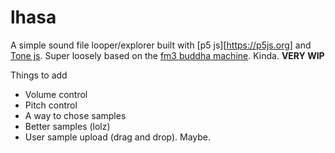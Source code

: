 # lhasa

A simple sound file looper/explorer built with [p5 js][https://p5js.org] and [Tone js](https://tonejs.github.io/). Super loosely based on the [fm3 buddha machine](http://www.fm3buddhamachine.com/v2/). Kinda.
**VERY WIP**

Things to add
- Volume control
- Pitch control
- A way to chose samples
- Better samples (lolz)
- User sample upload (drag and drop). Maybe.
